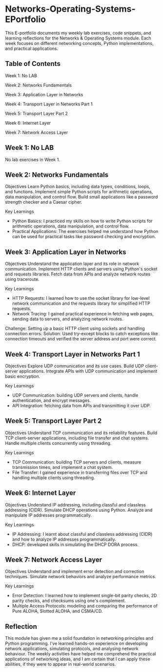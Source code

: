 # Networks-Operating-Systems-EPortfolio
This E-portfolio documents my weekly lab exercises, code snippets, and learning reflections for the Networks & Operating Systems module. Each week focuses on different networking concepts, Python implementations, and practical applications.

Table of Contents
--------------------------------------------------------
Week 1: No LAB

Week 2: Networks Fundamentals

Week 3: Application Layer in Networks

Week 4: Transport Layer in Networks Part 1

Week 5: Transport Layer Part 2

Week 6: Internet Layer

Week 7: Network Access Layer

Week 1: No LAB
--------------------------------------------------------
No lab exercises in Week 1.

Week 2: Networks Fundamentals
--------------------------------------------------------
Objectives
Learn Python basics, including data types, conditions, loops, and functions.
Implement simple Python scripts for arithmetic operations, data manipulation, and control flow.
Build small applications like a password strength checker and a Caesar cipher.

Key Learnings
- Python Basics: I practiced my skills on how to write Python scripts for arithmetic operations, data manipulation, and control flow.
- Practical Applications: The exercises helped me understand how Python can be used for practical tasks like password checking and encryption.

Week 3: Application Layer in Networks
--------------------------------------------------------
Objectives
Understand the application layer and its role in network communication.
Implement HTTP clients and servers using Python's socket and requests libraries.
Fetch data from APIs and analyze network routes using traceroute.

Key Learnings
- HTTP Requests: I learned how to use the socket library for low-level network communication and the requests library for simplified HTTP requests.
- Network Tracing: I gained practical experience in fetching web pages, sending data to servers, and analyzing network routes.

Challenge: Setting up a basic HTTP client using sockets and handling connection errors.
Solution: Used try-except blocks to catch exceptions like connection timeouts and verified the server address and port were correct.


Week 4: Transport Layer in Networks Part 1
--------------------------------------------------------
Objectives
Explore UDP communication and its use cases.
Build UDP client-server applications.
Integrate APIs with UDP communication and implement basic encryption.

Key Learnings
- UDP Communication: building UDP servers and clients, handle authentication, and encrypt messages.
- API Integration: fetching data from APIs and transmitting it over UDP.


Week 5: Transport Layer Part 2
--------------------------------------------------------
Objectives
Understand TCP communication and its reliability features.
Build TCP client-server applications, including file transfer and chat systems.
Handle multiple clients concurrently using threading.

Key Learnings
- TCP Communication: building TCP servers and clients, measure transmission times, and implement a chat system.
- File Transfer: I gained experience in transferring files over TCP and handling multiple clients using threading.


Week 6: Internet Layer
--------------------------------------------------------
Objectives
Understand IP addressing, including classful and classless addressing (CIDR).
Simulate DHCP operations using Python.
Analyze and manipulate IP addresses programmatically.

Key Learnings
- IP Addressing: I learnt about classful and classless addressing (CIDR) and how to analyze IP addresses programmatically.
- DHCP: developed skills in simulating the DHCP DORA process.


Week 7: Network Access Layer
--------------------------------------------------------
Objectives
Understand and implement error detection and correction techniques.
Simulate network behaviors and analyze performance metrics.

Key Learnings
- Error Detection: I learned how to implement single-bit parity checks, 2D parity checks, and checksums using one's complement.
- Multiple Access Protocols: modeling and comparing the performance of Pure ALOHA, Slotted ALOHA, and CSMA/CD.


Reflection
--------------------------------------------------------
This module has given me a solid foundation in networking principles and Python programming. I've learned hands-on experience on developing network applications, simulating protocols, and analysing network behaviour. The weekly activities have helped me comprehend the practical applications of networking ideas, and I am certain that I can apply these abilities, if they were to appear in real-world scenarios.





